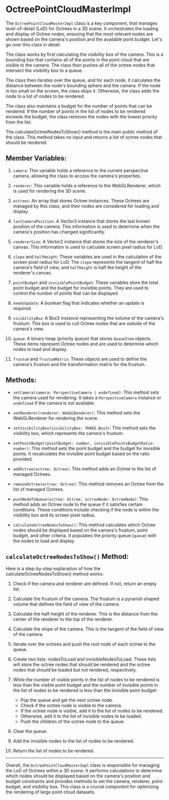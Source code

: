 # OctreePointCloudMasterImpl

The `OctreePointCloudMasterImpl` class is a key component, that manages level-of-detail (LoD) for Octrees in a 3D scene. It orchestrates the loading and display of Octree nodes, ensuring that the most relevant nodes are shown based on the camera's position and the available point budget. Let's go over this class in detail:

The class works by first calculating the visibility box of the camera. This is a bounding box that contains all of the points in the point cloud that are visible to the camera. The class then pushes all of the octree nodes that intersect the visibility box to a queue.

The class then iterates over the queue, and for each node, it calculates the distance between the node's bounding sphere and the camera. If the node is too small on the screen, the class skips it. Otherwise, the class adds the node to a list of nodes to be rendered.

The class also maintains a budget for the number of points that can be rendered. If the number of points in the list of nodes to be rendered exceeds the budget, the class removes the nodes with the lowest priority from the list.

The calculateOctreeNodesToShow() method is the main public method of the class. This method takes no input and returns a list of octree nodes that should be rendered.

## Member Variables:

1. `camera`: This variable holds a reference to the current perspective camera, allowing the class to access the camera's properties.

2. `renderer`: This variable holds a reference to the WebGLRenderer, which is used for rendering the 3D scene.

3. `octrees`: An array that stores Octree instances. These Octrees are managed by this class, and their nodes are considered for loading and display.

4. `lastCameraPosition`: A Vector3 instance that stores the last known position of the camera. This information is used to determine when the camera's position has changed significantly.

5. `rendererSize`: A Vector2 instance that stores the size of the renderer's canvas. This information is used to calculate screen pixel radius for LoD.

6. `slope` and `halfHeight`: These variables are used in the calculation of the screen pixel radius for LoD. The `slope` represents the tangent of half the camera's field of view, and `halfHeight` is half the height of the renderer's canvas.

7. `pointBudget` and `invisiblePointBudget`: These variables store the total point budget and the budget for invisible points. They are used to control the number of points that can be displayed.

8. `needsUpdate`: A boolean flag that indicates whether an update is required.

9. `visibilityBox`: A Box3 instance representing the volume of the camera's frustum. This box is used to cull Octree nodes that are outside of the camera's view.

10. `queue`: A binary heap (priority queue) that stores `QueueItem` objects. These items represent Octree nodes and are used to determine which nodes to load and display.

11. `frustum` and `frustumMatrix`: These objects are used to define the camera's frustum and the transformation matrix for the frustum.

## Methods:

- `setCamera(camera: PerspectiveCamera | undefined)`: This method sets the camera used for rendering. It takes a `PerspectiveCamera` instance or `undefined` if the camera is not available.

- `setRenderer(renderer: WebGLRenderer)`: This method sets the WebGLRenderer for rendering the scene.

- `setVisibilityBox(visibilityBox: THREE.Box3)`: This method sets the visibility box, which represents the camera's frustum.

- `setPointBudget(pointBudget: number, invisiblePointsBudgetRatio: number)`: This method sets the point budget and the budget for invisible points. It recalculates the invisible point budget based on the ratio provided.

- `addOctree(octree: Octree)`: This method adds an Octree to the list of managed Octrees.

- `removeOctree(octree: Octree)`: This method removes an Octree from the list of managed Octrees.

- `pushNodeToQueue(octree: Octree, octreeNode: OctreeNode)`: This method adds an Octree node to the queue if it satisfies certain conditions. These conditions include checking if the node is within the visibility box and its screen pixel radius.

- `calculateOctreeNodesToShow()`: This method calculates which Octree nodes should be displayed based on the camera's frustum, point budget, and other criteria. It populates the priority queue (`queue`) with the nodes to load and display.

## `calculateOctreeNodesToShow()` Method:

Here is a step-by-step explanation of how the calculateOctreeNodesToShow() method works:

1. Check if the camera and renderer are defined. If not, return an empty list.
2. Calculate the frustum of the camera. The frustum is a pyramid-shaped volume that defines the field of view of the camera.

3. Calculate the half-height of the renderer. This is the distance from the center of the renderer to the top of the renderer.
4. Calculate the slope of the camera. This is the tangent of the field of view of the camera.
5. Iterate over the octrees and push the root node of each octree to the queue.
6. Create two lists: nodesToLoad and invisibleNodesToLoad. These lists will store the octree nodes that should be rendered and the octree nodes that should be loaded but not rendered, respectively.
7. While the number of visible points in the list of nodes to be rendered is less than the visible point budget and the number of invisible points in the list of nodes to be rendered is less than the invisible point budget:

   - Pop the queue and get the next octree node.
   - Check if the octree node is visible to the camera.
   - If the octree node is visible, add it to the list of nodes to be rendered.
   - Otherwise, add it to the list of invisible nodes to be loaded.
   - Push the children of the octree node to the queue.

8. Clear the queue.
9. Add the invisible nodes to the list of nodes to be rendered.
10. Return the list of nodes to be rendered.

---

Overall, the `OctreePointCloudMasterImpl` class is responsible for managing the LoD of Octrees within a 3D scene. It performs calculations to determine which nodes should be displayed based on the camera's position and budget constraints and provides methods to set the camera, renderer, point budget, and visibility box. This class is a crucial component for optimizing the rendering of large point cloud datasets.
